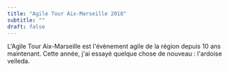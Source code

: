 ```yaml
---
title: "Agile Tour Aix-Marseille 2018"
subtitle: ""
draft: false
---
```


L'Agile Tour Aix-Marseille est l'évènement agile de la région depuis 10 ans maintenant.
Cette année, j'ai essayé quelque chose de nouveau : l'ardoise velleda.
